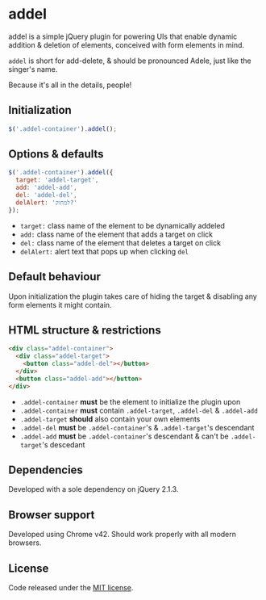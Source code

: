 # addel

addel is a simple jQuery plugin for powering UIs that enable dynamic addition & deletion of elements, conceived with form elements in mind.

`addel` is short for add-delete, & should be pronounced Adele, just like the singer's name.

Because it's all in the details, people!


## Initialization

```javascript
$('.addel-container').addel();
```


## Options & defaults

```javascript
$('.addel-container').addel({
  target: 'addel-target',
  add: 'addel-add',
  del: 'addel-del',
  delAlert: 'למחוק?'
});
```

* `target:` class name of the element to be dynamically addeled
* `add:` class name of the element that adds a target on click
* `del:` class name of the element that deletes a target on click
* `delAlert:` alert text that pops up when clicking `del`


## Default behaviour

Upon initialization the plugin takes care of hiding the target & disabling any form elements it might contain.


## HTML structure & restrictions

```html
<div class="addel-container">
  <div class="addel-target">
    <button class="addel-del"></button>
  </div>
  <button class="addel-add"></button>
</div>
```

* `.addel-container` **must** be the element to initialize the plugin upon
* `.addel-container` **must** contain `.addel-target`, `.addel-del` & `.addel-add`
* `.addel-target` **should** also contain your own elements
* `.addel-del` **must** be `.addel-container`'s & `.addel-target`'s descendant 
* `.addel-add` **must** be `.addel-container`'s descendant & can't be `.addel-target`'s descedant


## Dependencies

Developed with a sole dependency on jQuery 2.1.3.


## Browser support

Developed using Chrome v42. Should work properly with all modern browsers.


## License

Code released under the [MIT license](https://github.com/legshooter/addel/blob/master/LICENSE).
